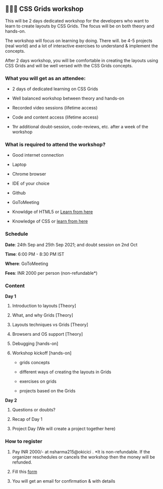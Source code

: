 ## 👩🏻‍💻 CSS Grids workshop 

This will be 2 days dedicated workshop for the developers who want to learn to create layouts by CSS Grids. The focus will be on both theory and hands-on. 

The workshop will focus on learning by doing. There will. be 4-5 projects (real world) and a lot of interactive exercises to understand & implement the concepts.

After 2 days workshop, you will be comfortable in creating the layouts using CSS Grids and will be well versed with the CSS Grids concepts.


### What you will get as an attendee:

- 2 days of dedicated learning on CSS Grids

- Well balanced workshop between theory and hands-on

- Recorded video sessions (lifetime access)

- Code and content access (lifetime access)

- 1hr additional doubt-session, code-reviews, etc. after a week of the workshop

### What is required to attend the workshop?

- Good internet connection

- Laptop 

- Chrome browser

- IDE of your choice

- Github

- GoToMeeting

- Knowldge of HTML5 or [Learn from here](https://www.w3schools.com/html/)

- Knowledge of CSS or [learn from here](https://www.w3schools.com/css/default.asp)


### Schedule

**Date**: 24th Sep and 25th Sep 2021; and doubt session on 2nd Oct

**Time**:  6:00 PM - 8:30 PM IST

**Where**: GoToMeeting

**Fees**: INR 2000 per person (non-refundable*)


### Content

**Day 1**

1) Introduction to layouts [Theory] 

2) What, and why Grids [Theory] 

3) Layouts techniques vs Grids [Theory] 

4) Browsers and OS support [Theory] 

5) Debugging [hands-on]

6) Workshop kickoff  [hands-on]
   - grids concepts

   - different ways of creating the layouts in Grids

   - exercises on grids 

   - projects based on the Grids

**Day 2**

1) Questions or doubts? 

2) Recap of Day 1

3) Project Day (We will create a project together here)

### How to register

1. Pay INR 2000/- at nsharma215@okicici . *It is non-refundable. If the organizer reschedules or cancels the workshop then the money will be refunded.

2. Fill this [form](https://forms.gle/c6rSLkPhm6V87HW76)

3. You will get an email for confirmation & with details
